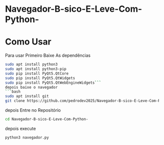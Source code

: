 # Navegador-B-sico-E-Leve-Com-Python-
# Como Usar 
Para usar Primeiro Baixe As dependências 
```bash
sudo apt install python3 
sudo apt install python3-pip
sudo pip install PyQt5.QtCore
sudo pip install PyQt5.QtWidgets
sudo pip install PyQt5.QtWebEngineWidgets```
depois baixe o navegador
```bash
sudo apt install git
git clone https://github.com/pedrodev2025/Navegador-B-sico-E-Leve-Com-Python-.git
```
depois Entre no Repositório
```bash
cd Navegador-B-sico-E-Leve-Com-Python-
```
depois execute 
```bash
python3 navegador.py
```
